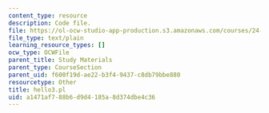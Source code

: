 ```yaml
---
content_type: resource
description: Code file.
file: https://ol-ocw-studio-app-production.s3.amazonaws.com/courses/24-964-topics-in-phonology-fall-2004/a1471af788b6d9d4185a8d374dbe4c36_hello3.pl
file_type: text/plain
learning_resource_types: []
ocw_type: OCWFile
parent_title: Study Materials
parent_type: CourseSection
parent_uid: f600f19d-ae22-b3f4-9437-c8db79bbe880
resourcetype: Other
title: hello3.pl
uid: a1471af7-88b6-d9d4-185a-8d374dbe4c36
---
```

